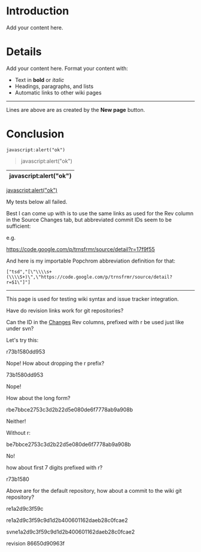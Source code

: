# Introduction #

Add your content here.

# Details #

Add your content here.  Format your content with:
  * Text in **bold** or _italic_
  * Headings, paragraphs, and lists
  * Automatic links to other wiki pages

---

Lines are above are as created by the **New page** button.

# Conclusion #

`javascript:alert("ok")`

> javascript:alert("ok")

| javascript:alert("ok") |
|:-----------------------|

<a href='javascript:alert("ok")' title='test'>javascript:alert("ok")</a>

My tests below all failed.

Best I can come up with is to use the same links as used for the Rev column in the Source Changes tab, but abbreviated commit IDs seem to be sufficient:

e.g.

https://code.google.com/p/trnsfrmr/source/detail?r=17f9f55

And here is my importable Popchrom abbreviation definition for that:

`["tsd","[\"\\\\s+(\\\\S+)\",\"https://code.google.com/p/trnsfrmr/source/detail?r=$1\"]"]`


---

This page is used for testing wiki syntax and issue tracker integration.

Have do revision links work for git repositories?

Can the ID in the [Changes](https://code.google.com/p/trnsfrmr/source/list) Rev columns, prefixed with r be used just like under svn?

Let's try this:

r73b1580dd953

Nope! How about dropping the r prefix?

73b1580dd953

Nope!

How about the long form?

rbe7bbce2753c3d2b22d5e080de6f7778ab9a908b

Neither!

Without r:

be7bbce2753c3d2b22d5e080de6f7778ab9a908b

No!

how about first 7 digits prefixed with r?

r73b1580

Above are for the default repository, how about a commit to the wiki git repository?

re1a2d9c3f59c

re1a2d9c3f59c9d1d2b400601162daeb28c0fcae2

svne1a2d9c3f59c9d1d2b400601162daeb28c0fcae2

revision 86650d90963f